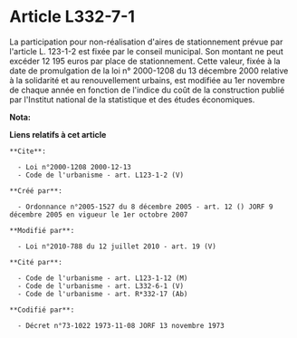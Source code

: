 # Article L332-7-1

La participation pour non-réalisation d'aires de stationnement prévue par l'article L. 123-1-2 est fixée par le conseil
municipal. Son montant ne peut excéder 12 195 euros par place de stationnement. Cette valeur, fixée à la date de promulgation
de la loi n° 2000-1208 du 13 décembre 2000 relative à la solidarité et au renouvellement urbains, est modifiée au 1er
novembre de chaque année en fonction de l'indice du coût de la construction publié par l'Institut national de la statistique
et des études économiques.

**Nota:**



**Liens relatifs à cet article**

	**Cite**:

	  - Loi n°2000-1208 2000-12-13
	  - Code de l'urbanisme - art. L123-1-2 (V)

	**Créé par**:

	  - Ordonnance n°2005-1527 du 8 décembre 2005 - art. 12 () JORF 9 décembre 2005 en vigueur le 1er octobre 2007

	**Modifié par**:

	  - Loi n°2010-788 du 12 juillet 2010 - art. 19 (V)

	**Cité par**:

	  - Code de l'urbanisme - art. L123-1-12 (M)
	  - Code de l'urbanisme - art. L332-6-1 (V)
	  - Code de l'urbanisme - art. R*332-17 (Ab)

	**Codifié par**:

	  - Décret n°73-1022 1973-11-08 JORF 13 novembre 1973
